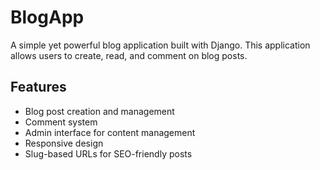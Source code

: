 ﻿# BlogApp

A simple yet powerful blog application built with Django. This application allows users to create, read, and comment on blog posts.

## Features

- Blog post creation and management
- Comment system
- Admin interface for content management
- Responsive design
- Slug-based URLs for SEO-friendly posts

